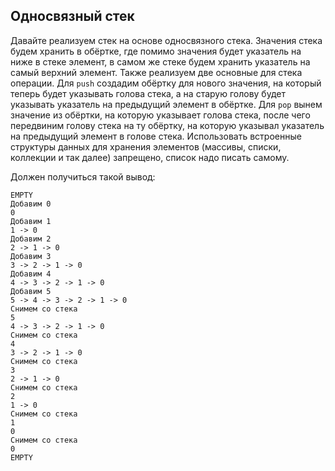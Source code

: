 ## Односвязный стек
Давайте реализуем стек на основе односвязного стека. Значения стека будем хранить в обёртке, где помимо значения будет указатель на ниже в стеке элемент, в самом же стеке будем хранить указатель на самый верхний элемент. Также реализуем две основные для стека операции. Для `push` создадим обёртку для нового значения, на который теперь будет указывать голова стека, а на старую голову будет указывать указатель на предыдущий элемент в обёртке. Для `pop` вынем значение из обёртки, на которую указывает голова стека, после чего передвиним голову стека на ту обёртку, на которую указывал указатель на предыдущий элемент в голове стека.
Использовать встроенные структуры данных для хранения элементов (массивы, списки, коллекции и так далее) запрещено, список надо писать самому.

Должен получиться такой вывод:

```
EMPTY
Добавим 0
0
Добавим 1
1 -> 0
Добавим 2
2 -> 1 -> 0
Добавим 3
3 -> 2 -> 1 -> 0
Добавим 4
4 -> 3 -> 2 -> 1 -> 0
Добавим 5
5 -> 4 -> 3 -> 2 -> 1 -> 0
Снимем со стека
5
4 -> 3 -> 2 -> 1 -> 0
Снимем со стека
4
3 -> 2 -> 1 -> 0
Снимем со стека
3
2 -> 1 -> 0
Снимем со стека
2
1 -> 0
Снимем со стека
1
0
Снимем со стека
0
EMPTY
```


